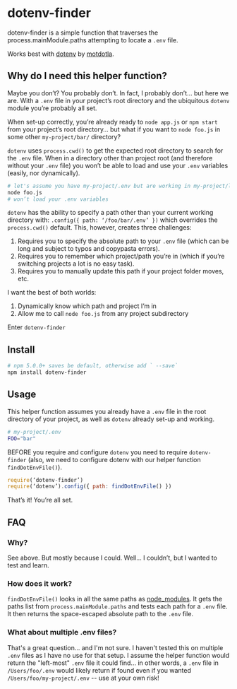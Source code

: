 # dotenv-finder

dotenv-finder is a simple function that traverses the process.mainModule.paths attempting to locate a `.env` file.

Works best with [dotenv]( https://github.com/motdotla/dotenv) by [motdotla]( https://github.com/motdotla).

## Why do I need this helper function?

Maybe you don’t? You probably don’t. In fact, I probably don’t… but here we are. With a `.env` file in your project’s root directory and the ubiquitous `dotenv` module you’re probably all set.

When set-up correctly, you’re already ready to `node app.js` or `npm start` from your project’s root directory… but what if you want to `node foo.js` in some other `my-project/bar/` directory?

`dotenv` uses `process.cwd()` to get the expected root directory to search for the `.env` file. When in a directory other than project root (and therefore without your `.env` file) you won’t be able to load and use your `.env` variables (easily, nor dynamically).

```bash
# let's assume you have my-project/.env but are working in my-project/lib/
node foo.js
# won’t load your .env variables
```

`dotenv` has the ability to specify a path other than your current working directory with: `.config({ path: ‘/foo/bar/.env’ })` which overrides the `process.cwd()` default. This, however, creates three challenges:
1. Requires you to specify the absolute path to your `.env` file (which can be long and subject to typos and copypasta errors).
2. Requires you to remember which project/path you’re in (which if you’re switching projects a lot is no easy task).
3. Requires you to manually update this path if your project folder moves, etc.

I want the best of both worlds:
1. Dynamically know which path and project I’m in
2. Allow me to call `node foo.js` from any project subdirectory

Enter `dotenv-finder`

## Install

```bash
# npm 5.0.0+ saves be default, otherwise add ` --save`
npm install dotenv-finder
```

## Usage

This helper function assumes you already have a `.env` file in the root directory of your project, as well as `dotenv` already set-up and working.

```bash
# my-project/.env
FOO="bar"
```

BEFORE you require and configure `dotenv` you need to require `dotenv-finder` (also, we need to configure dotenv with our helper function `findDotEnvFile()`).

```javascript
require(‘dotenv-finder’)
require(‘dotenv’).config({ path: findDotEnvFile() })
```

That’s it! You’re all set.

## FAQ

### Why?

See above. But mostly because I could. Well… I couldn’t, but I wanted to test and learn.

### How does it work?

`findDotEnvFile()` looks in all the same paths as [node_modules]( https://nodejs.org/api/modules.html#loading-from-node_modules-folders). It gets the paths list from `process.mainModule.paths` and tests each path for a `.env` file. It then returns the space-escaped absolute path to the `.env` file.

### What about multiple .env files?

That's a great question... and I'm not sure. I haven't tested this on multiple `.env` files as I have no use for that setup. I assume the helper function would return the "left-most" `.env` file it could find... in other words, a `.env` file in `/Users/foo/.env` would likely return if found even if you wanted `/Users/foo/my-project/.env` -- use at your own risk!
